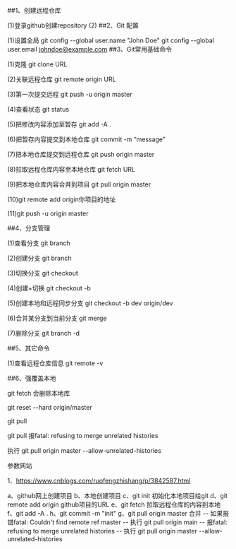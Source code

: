 ##1、创建远程仓库

(1)登录github创建repository
(2)
##2、Git 配置

(1)设置全局
git config --global user.name "John Doe"
git config --global user.email johndoe@example.com
##3、Git常用基础命令

(1)克隆 git clone URL

(2)关联远程仓库 git remote origin URL

(3)第一次提交远程 git push -u origin master

(4)查看状态 git status

(5)把修改内容添加至暂存 git add -A .

(6)把暂存内容提交到本地仓库 git commit -m “message”

(7)把本地仓库提交到远程仓库 git push origin master

(8)拉取远程仓库内容至本地仓库 git fetch URL

(9)把本地仓库内容合并到项目 git pull origin master

(10)git remote add origin你项目的地址

(11)git push -u origin master

##4、分支管理

(1)查看分支 git branch

(2)创建分支 git branch

(3)切换分支 git checkout

(4)创建+切换 git checkout -b

(5)创建本地和远程同步分支 git checkout -b dev origin/dev

(6)合并某分支到当前分支 git merge


(7)删除分支 git branch -d

##5、其它命令

(1)查看远程仓库信息 git remote -v

##6、强覆盖本地

git fetch 会删除本地库

git reset --hard origin/master

git pull

git pull 报fatal: refusing to merge unrelated histories

执行 git pull origin master --allow-unrelated-histories

参数网站

1、https://www.cnblogs.com/ruofengzhishang/p/3842587.html


a、github网上创建项目
b、本地创建项目
c、git init 初始化本地项目给git
d、git remote add origin github项目的URL
e、git fetch 拉取远程仓库的内容到本地
f、git add -A .
h、git commit -m "init"
g、git pull origin master  合并
  -- 如果报错fatal: Couldn't find remote ref master
    -- 执行 git pull origin main
  -- 报fatal: refusing to merge unrelated histories
    -- 执行 git pull origin master --allow-unrelated-histories

